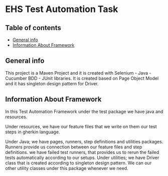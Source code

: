# EHS Test Automation Task
## Table of contents
* [General info](#general-info)
* [Information About Framework](#Information-About-Framework)

## General info

This project is a Maven Project and it is created with Selenium - Java - Cucumber BDD - JUnit libraries.
It is created based on Page Object Model and it has singleton design pattern for Driver.

## Information About Framework

In this Test Automation Framework under the test package we have java and resources. 

Under resources, we have our feature files that we write on them our test steps in gherkin language. 

Under Java; we have pages, runners, step definitions and utilities packages. 
Runners provide us connection between our feature files and step definitions. we have failed test runners, that provides
us to rerun the failed tests automatically according to our setups. 
Under utilities; we have Driver class that is created according to singleton design pattern. We can our other 
utility classes under this package whenever we need.




